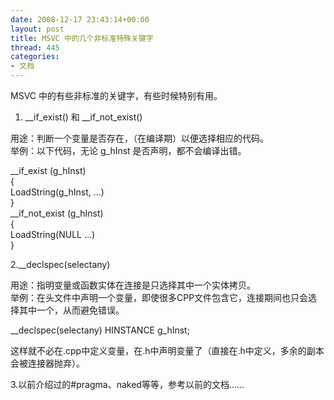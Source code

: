 ```yaml
---
date: 2008-12-17 23:43:14+00:00
layout: post
title: MSVC 中的几个非标准特殊关键字
thread: 445
categories:
- 文档
---
```


MSVC 中的有些非标准的关键字，有些时候特别有用。  
  
1. __if_exist() 和 __if_not_exist()  
  
用途：判断一个变量是否存在，（在编译期）以便选择相应的代码。  
举例：以下代码，无论 g_hInst 是否声明，都不会编译出错。  
  
__if_exist (g_hInst)  
{  
   LoadString(g_hInst, ...)  
}  
__if_not_exist (g_hInst)  
{  
  LoadString(NULL ...)  
}  
  
  
2.__declspec(selectany)  
  
用途：指明变量或函数实体在连接是只选择其中一个实体拷贝。<!-- more -->  
举例：在头文件中声明一个变量，即使很多CPP文件包含它，连接期间也只会选择其中一个，从而避免错误。  
  
__declspec(selectany) HINSTANCE g_hInst;  
  
这样就不必在.cpp中定义变量，在.h中声明变量了（直接在.h中定义，多余的副本会被连接器抛弃）。  
  
3.以前介绍过的#pragma、naked等等，参考以前的文档......  


